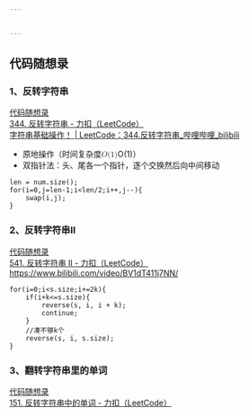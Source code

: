 ```yaml
---


---
```


<h2 id="代码随想录">代码随想录</h2>
<h3 id="、反转字符串">1、反转字符串</h3>
<p><a href="https://www.programmercarl.com/0344.%E5%8F%8D%E8%BD%AC%E5%AD%97%E7%AC%A6%E4%B8%B2.html#%E7%AE%97%E6%B3%95%E5%85%AC%E5%BC%80%E8%AF%BE">代码随想录</a><br>
<a href="https://leetcode.cn/problems/reverse-string/description/">344. 反转字符串 - 力扣（LeetCode）</a><br>
<a href="https://www.bilibili.com/video/BV1fV4y17748/?vd_source=96ef48634663967d0116e79abff26934">字符串基础操作！ | LeetCode：344.反转字符串_哔哩哔哩_bilibili</a></p>
<ul>
<li>原地操作（时间复杂度<span class="katex--inline"><span class="katex"><span class="katex-mathml"><math xmlns="http://www.w3.org/1998/Math/MathML"><semantics><mrow><mi>O</mi><mo stretchy="false">(</mo><mn>1</mn><mo stretchy="false">)</mo></mrow><annotation encoding="application/x-tex">O(1)</annotation></semantics></math></span><span class="katex-html" aria-hidden="true"><span class="base"><span class="strut" style="height: 1em; vertical-align: -0.25em;"></span><span class="mord mathnormal" style="margin-right: 0.02778em;">O</span><span class="mopen">(</span><span class="mord">1</span><span class="mclose">)</span></span></span></span></span>）</li>
<li>双指针法：头、尾各一个指针，逐个交换然后向中间移动</li>
</ul>
<pre class=" language-c"><code class="prism  language-c">len <span class="token operator">=</span> num<span class="token punctuation">.</span><span class="token function">size</span><span class="token punctuation">(</span><span class="token punctuation">)</span><span class="token punctuation">;</span>
<span class="token keyword">for</span><span class="token punctuation">(</span>i<span class="token operator">=</span><span class="token number">0</span><span class="token punctuation">,</span>j<span class="token operator">=</span>len<span class="token number">-1</span><span class="token punctuation">;</span>i<span class="token operator">&lt;</span>len<span class="token operator">/</span><span class="token number">2</span><span class="token punctuation">;</span>i<span class="token operator">++</span><span class="token punctuation">,</span>j<span class="token operator">--</span><span class="token punctuation">)</span><span class="token punctuation">{</span>
	<span class="token function">swap</span><span class="token punctuation">(</span>i<span class="token punctuation">,</span>j<span class="token punctuation">)</span><span class="token punctuation">;</span>
<span class="token punctuation">}</span>
</code></pre>
<h3 id="、反转字符串ii">2、反转字符串II</h3>
<p><a href="https://www.programmercarl.com/0541.%E5%8F%8D%E8%BD%AC%E5%AD%97%E7%AC%A6%E4%B8%B2II.html#%E7%AE%97%E6%B3%95%E5%85%AC%E5%BC%80%E8%AF%BE">代码随想录</a><br>
<a href="https://leetcode.cn/problems/reverse-string-ii/description/">541. 反转字符串 II - 力扣（LeetCode）</a><br>
<a href="https://www.bilibili.com/video/BV1dT411j7NN/">https://www.bilibili.com/video/BV1dT411j7NN/</a></p>
<pre class=" language-c"><code class="prism  language-c"><span class="token keyword">for</span><span class="token punctuation">(</span>i<span class="token operator">=</span><span class="token number">0</span><span class="token punctuation">;</span>i<span class="token operator">&lt;</span>s<span class="token punctuation">.</span>size<span class="token punctuation">;</span>i<span class="token operator">+</span><span class="token operator">=</span>2k<span class="token punctuation">)</span><span class="token punctuation">{</span>
	<span class="token keyword">if</span><span class="token punctuation">(</span>i<span class="token operator">+</span>k<span class="token operator">&lt;=</span>s<span class="token punctuation">.</span>size<span class="token punctuation">)</span><span class="token punctuation">{</span>
		<span class="token function">reverse</span><span class="token punctuation">(</span>s<span class="token punctuation">,</span> i<span class="token punctuation">,</span> i <span class="token operator">+</span> k<span class="token punctuation">)</span><span class="token punctuation">;</span>
		<span class="token keyword">continue</span><span class="token punctuation">;</span>
	<span class="token punctuation">}</span>
	<span class="token comment">//凑不够k个</span>
	<span class="token function">reverse</span><span class="token punctuation">(</span>s<span class="token punctuation">,</span> i<span class="token punctuation">,</span> s<span class="token punctuation">.</span>size<span class="token punctuation">)</span><span class="token punctuation">;</span>
<span class="token punctuation">}</span>
</code></pre>
<h3 id="、翻转字符串里的单词">3、翻转字符串里的单词</h3>
<p><a href="https://www.programmercarl.com/0151.%E7%BF%BB%E8%BD%AC%E5%AD%97%E7%AC%A6%E4%B8%B2%E9%87%8C%E7%9A%84%E5%8D%95%E8%AF%8D.html#%E7%AE%97%E6%B3%95%E5%85%AC%E5%BC%80%E8%AF%BE">代码随想录</a><br>
<a href="https://leetcode.cn/problems/reverse-words-in-a-string/description/">151. 反转字符串中的单词 - 力扣（LeetCode）</a></p>

